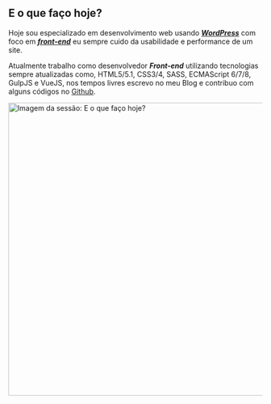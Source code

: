 
<div class="aboutme__content">

## E o que faço hoje?

Hoje sou especializado em desenvolvimento web usando **_[WordPress](https://br.wordpress.org/)_** com foco em **_[front-end](https://pt.wikipedia.org/wiki/Front-end_e_back-end)_** eu sempre cuido da usabilidade e performance de um site.

Atualmente trabalho como desenvolvedor **_Front-end_** utilizando tecnologias sempre atualizadas como, HTML5/5.1, CSS3/4, SASS, ECMAScript 6/7/8, GulpJS e VueJS, nos tempos livres escrevo no meu <nuxt-link to="/blog">Blog</nuxt-link> e contribuo com alguns códigos no [Github](https://github.com/nandomoreirame).

</div>

<div class="aboutme__thumb">
  <img src="/images/about/im-doing-now-thumb.jpg" srcset="/images/about/im-doing-now-thumb@2x.jpg 2x" width="611px" height="580px" alt="Imagem da sessão: E o que faço hoje?">
</div>
